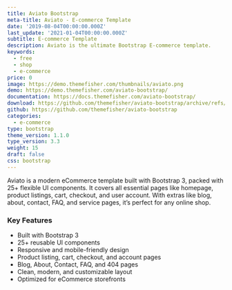 ```yaml
---
title: Aviato Bootstrap
meta-title: Aviato - E-commerce Template
date: '2019-08-04T00:00:00.000Z'
last_update: '2021-01-04T00:00:00.000Z'
subtitle: E-commerce Template
description: Aviato is the ultimate Bootstrap E-commerce template.
keywords:
  - free
  - shop
  - e-commerce
price: 0
image: https://demo.themefisher.com/thumbnails/aviato.png
demo: https://demo.themefisher.com/aviato-bootstrap/
documentation: https://docs.themefisher.com/aviato-bootstrap/
download: https://github.com/themefisher/aviato-bootstrap/archive/refs/heads/main.zip
github: https://github.com/themefisher/aviato-bootstrap
categories:
  - e-commerce
type: bootstrap
theme_version: 1.1.0
type_version: 3.3
weight: 15
draft: false
css: bootstrap
---
```

Aviato is a modern eCommerce template built with Bootstrap 3, packed with 25+ flexible UI components. It covers all essential pages like homepage, product listings, cart, checkout, and user account. With extras like blog, about, contact, FAQ, and service pages, it’s perfect for any online shop.

### Key Features

* Built with Bootstrap 3
* 25+ reusable UI components
* Responsive and mobile-friendly design
* Product listing, cart, checkout, and account pages
* Blog, About, Contact, FAQ, and 404 pages
* Clean, modern, and customizable layout
* Optimized for eCommerce storefronts
